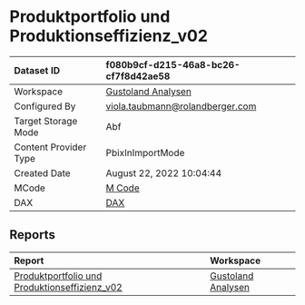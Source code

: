



# Produktportfolio und Produktionseffizienz_v02

|Dataset ID|f080b9cf-d215-46a8-bc26-cf7f8d42ae58|
| :--- | :--- |
|Workspace|[Gustoland Analysen](../Workspaces/Gustoland-Analysen.md)|
|Configured By|viola.taubmann@rolandberger.com|
|Target Storage Mode|Abf|
|Content Provider Type|PbixInImportMode|
|Created Date|August 22, 2022 10:04:44|
|MCode|[M Code](./Produktportfolio-und-Produktionseffizienz_v02/mcode.md)|
|DAX|[DAX](./Produktportfolio-und-Produktionseffizienz_v02/dax.md)|

## Reports

|Report|Workspace|
| :--- | :--- |
|[Produktportfolio und Produktionseffizienz_v02](../Reports/Produktportfolio-und-Produktionseffizienz_v02.md)|[Gustoland Analysen](../Workspaces/Gustoland-Analysen.md)|
